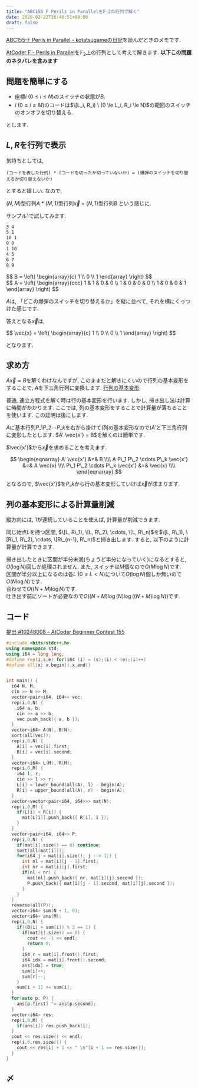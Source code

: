 ```yaml
---
title: "ABC155 F Perils in ParallelをF_2の行列で解く"
date: 2020-02-22T16:40:51+09:00
draft: false
---
```


[ABC155-F Perils in Parallel - kotatsugameの日記](https://kotatsugame.hatenablog.com/entry/2020/02/19/031012)を読んだときのメモです.

[AtCoder F - Perils in Parallel](https://atcoder.jp/contests/abc155/tasks/abc155_f)を$\mathbb{F}_2$上の行列として考えて解きます. **以下この問題のネタバレを含みます**

## 問題を簡単にする

- 座標$i \  (0 \le i \le N)$のスイッチの状態が$B_i$
- $i \ (0 \le i \le M)$のコードは$\[L_i, R_i) \ (0 \le L_i, R_i \le N)$の範囲のスイッチのオンオフを切り替える.

とします.

## $L, R$を行列で表示

気持ちとしては,

```
(コードを表した行列) * (コードを切ったか切っていないか) = (爆弾のスイッチを切り替えるか切り替えないか)
```

とすると嬉しい. なので, 

$(N, M)$型行列$A$ * $(M, 1)$型行列$\vec{x}$ $=$ $(N, 1)$型行列$B$ という感じに.

サンプル1で試してみます.

```txt
3 4
5 1
10 1
8 0
1 10
4 5
6 7
8 9
```

<div>
$$
B = \left(
  \begin{array}{c}
    1 \\
    0 \\
    1
  \end{array}
\right)
$$
</div>

<div>
$$
A = \left(
  \begin{array}{ccc}
    1 & 1 & 0 & 0 \\
    1 & 0 & 0 & 0 \\
    1 & 0 & 0 & 1
  \end{array}
\right)
$$
</div>

$A$は, 「どこの爆弾のスイッチを切り替えるか」を縦に並べて, それを横にくっつけた感じです.

答えとなる$\vec{x}$は,

<div>
$$
\vec{x} = \left(
  \begin{array}{c}
    1 \\
    0 \\
    0 \\
    1
  \end{array}
\right)
$$
</div>

となります.

## 求め方

$A \vec{x} = B$を解くわけなんですが, このままだと解きにくいので行列の基本変形をすることで, $A$を下三角行列に変換します. [行列の基本変形](https://ja.wikipedia.org/wiki/%E8%A1%8C%E5%88%97%E3%81%AE%E5%9F%BA%E6%9C%AC%E5%A4%89%E5%BD%A2)

普通, 連立方程式を解く時は行の基本変形を行います. しかし, 掃き出し法は計算に時間がかかります. ここでは, 列の基本変形をすることで計算量が落ちることを使います. この証明は後にします.

$A$に基本行列$P\_1 P\_2 \cdots P\_k$を右から掛けて(列の基本変形なので)$A'$と下三角行列に変形したとします. $A' \vec{x'} = B$を解くのは簡単です. 

$\vec{x'}$から$\vec{x}$を求めることを考えます. 

$$ \begin{eqnarray}
A' \vec{x'} &=& B \\\\
A P\_1 P\_2 \cdots P\_k \vec{x'} &=& A \vec{x} \\\\
P\_1 P\_2 \cdots P\_k \vec{x'} &=& \vec{x} \\\\
\end{eqnarray} $$

となるので, $\vec{x'}$を$P\_k$から行の基本変形していけば$\vec{x}$が求まります.

## 列の基本変形による計算量削減

縦方向には, $1$が連続していることを使えば, 計算量が削減できます.

同じ始点$L$を持つ区間, $\[L, R\_1), \[L, R\_2), \cdots, \[L, R\_n)$を$\[L, R\_1), \[R\_1, R\_2), \cdots, \[R\_{n-1}, R\_n)$と掃き出します. すると, 以下のように計算量が計算できます.

掃き出したときに区間が半分未満(ちょうど半分になっていく)になるとすると, $O(\log N)$回しか処理されません. また, スイッチは$M$個なので$O(M \log N)$です.  
区間が半分以上になるのは各$L \ (0 \le L < N)$について$O(\log N)$個しか無いので$O(N \log N)$です.  
合わせて$O((N+M) \log N)$です.  
吐き出す前にソートが必要なので$O((N + M) \log (N) \log ((N + M) \log N))$です.

## コード

[提出 #10248008 - AtCoder Beginner Contest 155](https://atcoder.jp/contests/abc155/submissions/10248008)

```cpp
#include <bits/stdc++.h>
using namespace std;
using i64 = long long;
#define rep(i,s,e) for(i64 (i) = (s);(i) < (e);(i)++)
#define all(x) x.begin(),x.end()


int main() {
  i64 N, M;
  cin >> N >> M;
  vector<pair<i64, i64>> vec;
  rep(i,0,N) {
    i64 a, b;
    cin >> a >> b;
    vec.push_back({ a, b });
  }
  vector<i64> A(N), B(N);
  sort(all(vec));
  rep(i,0,N) {
    A[i] = vec[i].first;
    B[i] = vec[i].second;
  }
  vector<i64> L(M), R(M);
  rep(i,0,M) {
    i64 l, r;
    cin >> l >> r;
    L[i] = lower_bound(all(A), l) - begin(A);
    R[i] = upper_bound(all(A), r) - begin(A);
  }
  vector<vector<pair<i64, i64>>> mat(N);
  rep(i,0,M) {
    if(L[i] < R[i]) {
      mat[L[i]].push_back({ R[i], i });
    }
  }
  vector<pair<i64, i64>> P;
  rep(i,0,N) {
    if(mat[i].size() == 0) continue;
    sort(all(mat[i]));
    for(i64 j = mat[i].size(); j --> 1;) {
      int nl = mat[i][j - 1].first;
      int nr = mat[i][j].first;
      if(nl < nr) {
        mat[nl].push_back({ nr, mat[i][j].second });
        P.push_back({ mat[i][j - 1].second, mat[i][j].second });
      }
    }
  }
  reverse(all(P));
  vector<i64> sum(N + 1, 0);
  vector<i64> ans(M);
  rep(i,0,N) {
    if((B[i] + sum[i]) % 2 == 1) {
      if(mat[i].size() == 0) {
        cout << -1 << endl;
        return 0;
      }
      i64 r = mat[i].front().first;
      i64 idx = mat[i].front().second;
      ans[idx] = true;
      sum[i]++;
      sum[r]--;
    }
    sum[i + 1] += sum[i];
  }
  for(auto p: P) {
    ans[p.first] ^= ans[p.second];
  }
  vector<i64> res;
  rep(i,0,M) {
    if(ans[i]) res.push_back(i);
  }
  cout << res.size() << endl;
  rep(i,0,res.size()) {
    cout << res[i] + 1 << " \n"[i + 1 == res.size()];
  }
}
```

## 〆
